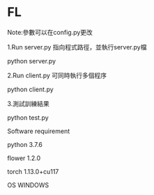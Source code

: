 # FL

Note:參數可以在config.py更改

1.Run server.py
指向程式路徑，並執行server.py檔

python server.py

2.Run client.py 可同時執行多個程序

python client.py

3.測試訓練結果

python test.py

Software requirement

python 3.7.6

flower 1.2.0

torch 1.13.0+cu117

OS
WINDOWS
